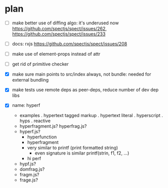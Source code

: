 # plan

* [ ] make better use of diffing algo: it's underused now https://github.com/spectjs/spect/issues/262, https://github.com/spectjs/spect/issues/233

* [ ] docs: rxjs https://github.com/spectjs/spect/issues/208

* [ ] make use of element-props instead of attr

* [ ] get rid of primitive checker

* [x] make sure main points to src/index always, not bundle: needed for external bundling

* [x] make tests use remote deps as peer-deps, reduce number of dev dep libs

* [x] name: hyperf
  * examples
    . hypertext tagged markup
    . hypertext literal
    . hyperscript
    . hyps
    . reactive
  * hyperfragment.js? hyperfrag.js?
  * hyperf.js?
    + hyperfunction
    + hyperfragment
    + very similar to printf (print formatted string)
      + even signature is similar printf(strin, f1, f2, ...)
    + hi perf
  * hypf.js?
  * domfrag.js?
  * fragm.js?
  * frage.js?
